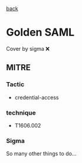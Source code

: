 [back](../index.md)
# Golden SAML
Cover by sigma :x: 

## MITRE
### Tactic
  - credential-access

### technique
  - T1606.002

### Sigma

 So many other things to do...